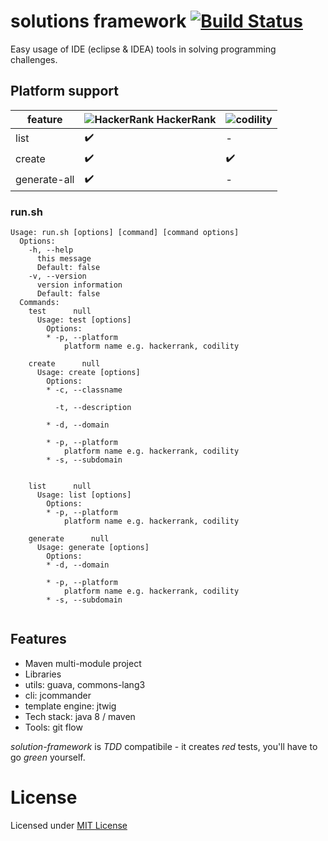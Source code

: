 # solutions framework [![Build Status](https://travis-ci.org/amarcinkowski/solutions-framework.svg?branch=master)](https://travis-ci.org/amarcinkowski/solutions-framework)

Easy usage of IDE (eclipse & IDEA) tools in solving programming challenges.

## Platform support

| feature | ![HackerRank](https://amarcinkowski.github.io/imgs/solutions-framework/hackerrank.png) HackerRank | ![codility](https://amarcinkowski.github.io/imgs/solutions-framework/codility.png) |
|---|---|---|
| list | :heavy_check_mark: | - |
| create | :heavy_check_mark: | :heavy_check_mark: |
| generate-all | :heavy_check_mark: | - |

### run.sh

```
Usage: run.sh [options] [command] [command options]
  Options:
    -h, --help
      this message
      Default: false
    -v, --version
      version information
      Default: false
  Commands:
    test      null
      Usage: test [options]
        Options:
        * -p, --platform
            platform name e.g. hackerrank, codility

    create      null
      Usage: create [options]
        Options:
        * -c, --classname

          -t, --description

        * -d, --domain

        * -p, --platform
            platform name e.g. hackerrank, codility
        * -s, --subdomain


    list      null
      Usage: list [options]
        Options:
        * -p, --platform
            platform name e.g. hackerrank, codility

    generate      null
      Usage: generate [options]
        Options:
        * -d, --domain

        * -p, --platform
            platform name e.g. hackerrank, codility
        * -s, --subdomain


```
## Features

- Maven multi-module project
- Libraries
 - utils:           guava, commons-lang3
 - cli:             jcommander
 - template engine: jtwig
- Tech stack: java 8 / maven
- Tools: git flow

*solution-framework* is *TDD* compatibile - it creates *red* tests, you'll have to go *green* yourself.

# License

Licensed under [MIT License](https://opensource.org/licenses/MIT)
